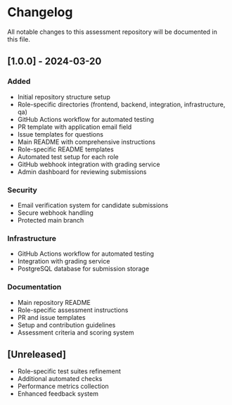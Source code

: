 # Changelog

All notable changes to this assessment repository will be documented in this file.

## [1.0.0] - 2024-03-20

### Added

- Initial repository structure setup
- Role-specific directories (frontend, backend, integration, infrastructure, qa)
- GitHub Actions workflow for automated testing
- PR template with application email field
- Issue templates for questions
- Main README with comprehensive instructions
- Role-specific README templates
- Automated test setup for each role
- GitHub webhook integration with grading service
- Admin dashboard for reviewing submissions

### Security

- Email verification system for candidate submissions
- Secure webhook handling
- Protected main branch

### Infrastructure

- GitHub Actions workflow for automated testing
- Integration with grading service
- PostgreSQL database for submission storage

### Documentation

- Main repository README
- Role-specific assessment instructions
- PR and issue templates
- Setup and contribution guidelines
- Assessment criteria and scoring system

## [Unreleased]

- Role-specific test suites refinement
- Additional automated checks
- Performance metrics collection
- Enhanced feedback system
